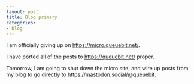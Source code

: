 ```yaml
---
layout: post
title: Blog primary
categories:
- blog
---
```


I am officially giving up on <https://micro.queuebit.net/>.

I have ported all of the posts to <https://queuebit.net/> proper. 

Tomorrow, I am going to shut down the micro site, and wire up posts from my blog to go directly to <https://mastodon.social/@queuebit>.

